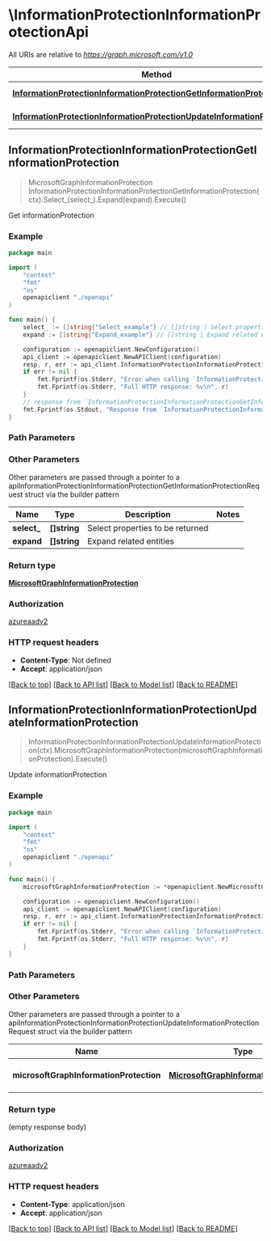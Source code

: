 # \InformationProtectionInformationProtectionApi

All URIs are relative to *https://graph.microsoft.com/v1.0*

Method | HTTP request | Description
------------- | ------------- | -------------
[**InformationProtectionInformationProtectionGetInformationProtection**](InformationProtectionInformationProtectionApi.md#InformationProtectionInformationProtectionGetInformationProtection) | **Get** /informationProtection | Get informationProtection
[**InformationProtectionInformationProtectionUpdateInformationProtection**](InformationProtectionInformationProtectionApi.md#InformationProtectionInformationProtectionUpdateInformationProtection) | **Patch** /informationProtection | Update informationProtection



## InformationProtectionInformationProtectionGetInformationProtection

> MicrosoftGraphInformationProtection InformationProtectionInformationProtectionGetInformationProtection(ctx).Select_(select_).Expand(expand).Execute()

Get informationProtection

### Example

```go
package main

import (
    "context"
    "fmt"
    "os"
    openapiclient "./openapi"
)

func main() {
    select_ := []string{"Select_example"} // []string | Select properties to be returned (optional)
    expand := []string{"Expand_example"} // []string | Expand related entities (optional)

    configuration := openapiclient.NewConfiguration()
    api_client := openapiclient.NewAPIClient(configuration)
    resp, r, err := api_client.InformationProtectionInformationProtectionApi.InformationProtectionInformationProtectionGetInformationProtection(context.Background()).Select_(select_).Expand(expand).Execute()
    if err != nil {
        fmt.Fprintf(os.Stderr, "Error when calling `InformationProtectionInformationProtectionApi.InformationProtectionInformationProtectionGetInformationProtection``: %v\n", err)
        fmt.Fprintf(os.Stderr, "Full HTTP response: %v\n", r)
    }
    // response from `InformationProtectionInformationProtectionGetInformationProtection`: MicrosoftGraphInformationProtection
    fmt.Fprintf(os.Stdout, "Response from `InformationProtectionInformationProtectionApi.InformationProtectionInformationProtectionGetInformationProtection`: %v\n", resp)
}
```

### Path Parameters



### Other Parameters

Other parameters are passed through a pointer to a apiInformationProtectionInformationProtectionGetInformationProtectionRequest struct via the builder pattern


Name | Type | Description  | Notes
------------- | ------------- | ------------- | -------------
 **select_** | **[]string** | Select properties to be returned | 
 **expand** | **[]string** | Expand related entities | 

### Return type

[**MicrosoftGraphInformationProtection**](MicrosoftGraphInformationProtection.md)

### Authorization

[azureaadv2](../README.md#azureaadv2)

### HTTP request headers

- **Content-Type**: Not defined
- **Accept**: application/json

[[Back to top]](#) [[Back to API list]](../README.md#documentation-for-api-endpoints)
[[Back to Model list]](../README.md#documentation-for-models)
[[Back to README]](../README.md)


## InformationProtectionInformationProtectionUpdateInformationProtection

> InformationProtectionInformationProtectionUpdateInformationProtection(ctx).MicrosoftGraphInformationProtection(microsoftGraphInformationProtection).Execute()

Update informationProtection

### Example

```go
package main

import (
    "context"
    "fmt"
    "os"
    openapiclient "./openapi"
)

func main() {
    microsoftGraphInformationProtection := *openapiclient.NewMicrosoftGraphInformationProtection() // MicrosoftGraphInformationProtection | New property values

    configuration := openapiclient.NewConfiguration()
    api_client := openapiclient.NewAPIClient(configuration)
    resp, r, err := api_client.InformationProtectionInformationProtectionApi.InformationProtectionInformationProtectionUpdateInformationProtection(context.Background()).MicrosoftGraphInformationProtection(microsoftGraphInformationProtection).Execute()
    if err != nil {
        fmt.Fprintf(os.Stderr, "Error when calling `InformationProtectionInformationProtectionApi.InformationProtectionInformationProtectionUpdateInformationProtection``: %v\n", err)
        fmt.Fprintf(os.Stderr, "Full HTTP response: %v\n", r)
    }
}
```

### Path Parameters



### Other Parameters

Other parameters are passed through a pointer to a apiInformationProtectionInformationProtectionUpdateInformationProtectionRequest struct via the builder pattern


Name | Type | Description  | Notes
------------- | ------------- | ------------- | -------------
 **microsoftGraphInformationProtection** | [**MicrosoftGraphInformationProtection**](MicrosoftGraphInformationProtection.md) | New property values | 

### Return type

 (empty response body)

### Authorization

[azureaadv2](../README.md#azureaadv2)

### HTTP request headers

- **Content-Type**: application/json
- **Accept**: application/json

[[Back to top]](#) [[Back to API list]](../README.md#documentation-for-api-endpoints)
[[Back to Model list]](../README.md#documentation-for-models)
[[Back to README]](../README.md)

